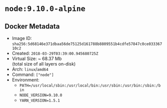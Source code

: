 # `node:9.10.0-alpine`

## Docker Metadata

- Image ID: `sha256:5d68146e371dbaa56de75125d161788b8809551b4cdfe57847c0ce03336710c2`
- Created: `2018-03-29T03:39:00.945680725Z`
- Virtual Size: ~ 68.37 Mb  
  (total size of all layers on-disk)
- Arch: `linux`/`amd64`
- Command: `["node"]`
- Environment:
  - `PATH=/usr/local/sbin:/usr/local/bin:/usr/sbin:/usr/bin:/sbin:/bin`
  - `NODE_VERSION=9.10.0`
  - `YARN_VERSION=1.5.1`
